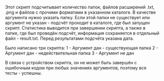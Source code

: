 Этот скрипт подсчитывает количество папок, файлов расширений .txt, .png и файлов с прочими форматами в указанном каталоге.
В качестве аргумента нужно указать папку. Если этой папки не существует или аргумент не указан - подсчёт проходит в каталоге, где был запущен скрипт.
Статистика выводится при завершении скрипта, а также в папке, где был проведён подсчёт, информация сохраняется в отдельный файл - result.txt. Перед результатами подсчёта указана дата.

Было написано три скрипта:
1 - Аргумент дан - существующая папка
2 - Аргумент дан - недействительная папка
3 - Аргумент не дан

В связи с устройством скрипта, он не может быть завершён с ошибочным кодом при любых значениях аргументов, поэтому все тесты - успешны.